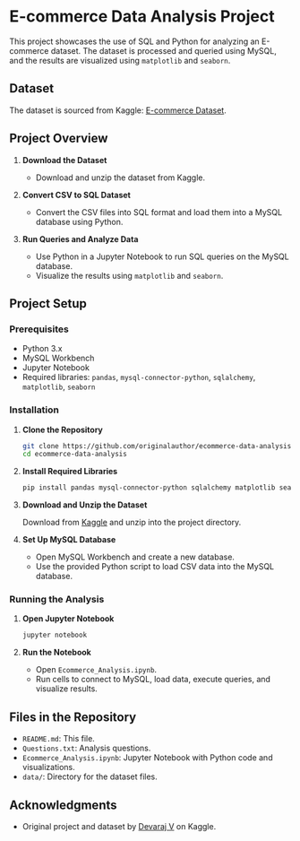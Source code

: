 # E-commerce Data Analysis Project

This project showcases the use of SQL and Python for analyzing an E-commerce dataset. The dataset is processed and queried using MySQL, and the results are visualized using `matplotlib` and `seaborn`.

## Dataset

The dataset is sourced from Kaggle: [E-commerce Dataset](https://www.kaggle.com/datasets/devarajv88/target-dataset?resource=download).

## Project Overview

1. **Download the Dataset**
    - Download and unzip the dataset from Kaggle.

2. **Convert CSV to SQL Dataset**
    - Convert the CSV files into SQL format and load them into a MySQL database using Python.

3. **Run Queries and Analyze Data**
    - Use Python in a Jupyter Notebook to run SQL queries on the MySQL database.
    - Visualize the results using `matplotlib` and `seaborn`.

## Project Setup

### Prerequisites

- Python 3.x
- MySQL Workbench
- Jupyter Notebook
- Required libraries: `pandas`, `mysql-connector-python`, `sqlalchemy`, `matplotlib`, `seaborn`

### Installation

1. **Clone the Repository**

    ```sh
    git clone https://github.com/originalauthor/ecommerce-data-analysis.git
    cd ecommerce-data-analysis
    ```

2. **Install Required Libraries**

    ```sh
    pip install pandas mysql-connector-python sqlalchemy matplotlib seaborn
    ```

3. **Download and Unzip the Dataset**

    Download from [Kaggle](https://www.kaggle.com/datasets/devarajv88/target-dataset?resource=download) and unzip into the project directory.

4. **Set Up MySQL Database**

    - Open MySQL Workbench and create a new database.
    - Use the provided Python script to load CSV data into the MySQL database.

### Running the Analysis

1. **Open Jupyter Notebook**

    ```sh
    jupyter notebook
    ```

2. **Run the Notebook**

    - Open `Ecommerce_Analysis.ipynb`.
    - Run cells to connect to MySQL, load data, execute queries, and visualize results.

## Files in the Repository

- `README.md`: This file.
- `Questions.txt`: Analysis questions.
- `Ecommerce_Analysis.ipynb`: Jupyter Notebook with Python code and visualizations.
- `data/`: Directory for the dataset files.


## Acknowledgments

- Original project and dataset by [Devaraj V](https://www.kaggle.com/devarajv88) on Kaggle.
